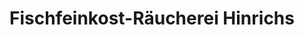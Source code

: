 ---
title: "Fischfeinkost-Räucherei Hinrichs"
url: /tespe/fischfeinkost-raeucherei-hinrichs/
shop: Fisch
---